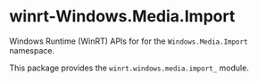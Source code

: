 <!-- warning: Please don't edit this file. It was automatically generated. -->

# winrt-Windows.Media.Import

Windows Runtime (WinRT) APIs for for the `Windows.Media.Import` namespace.

This package provides the `winrt.windows.media.import_` module.
